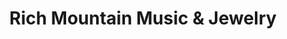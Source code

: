 ---
title: "Rich Mountain Music & Jewelry"
url: /mena/rich-mountain-music-and-jewelry/
shop: musical instrument
---